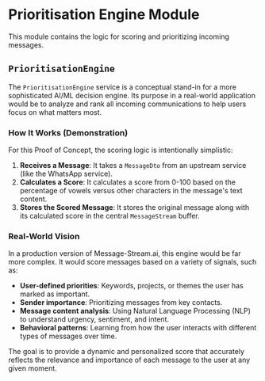 # Prioritisation Engine Module

This module contains the logic for scoring and prioritizing incoming messages.

## `PrioritisationEngine`

The `PrioritisationEngine` service is a conceptual stand-in for a more sophisticated AI/ML decision engine. Its purpose in a real-world application would be to analyze and rank all incoming communications to help users focus on what matters most.

### How It Works (Demonstration)

For this Proof of Concept, the scoring logic is intentionally simplistic:

1.  **Receives a Message**: It takes a `MessageDto` from an upstream service (like the WhatsApp service).
2.  **Calculates a Score**: It calculates a score from 0-100 based on the percentage of vowels versus other characters in the message's text content.
3.  **Stores the Scored Message**: It stores the original message along with its calculated score in the central `MessageStream` buffer.

### Real-World Vision

In a production version of Message-Stream.ai, this engine would be far more complex. It would score messages based on a variety of signals, such as:

-   **User-defined priorities**: Keywords, projects, or themes the user has marked as important.
-   **Sender importance**: Prioritizing messages from key contacts.
-   **Message content analysis**: Using Natural Language Processing (NLP) to understand urgency, sentiment, and intent.
-   **Behavioral patterns**: Learning from how the user interacts with different types of messages over time.

The goal is to provide a dynamic and personalized score that accurately reflects the relevance and importance of each message to the user at any given moment.
